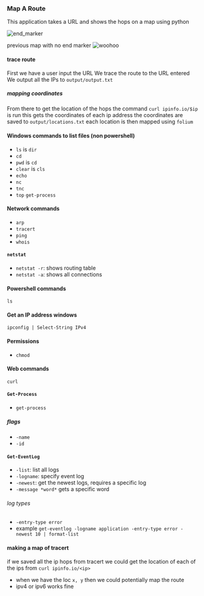 ### Map A Route

This application takes a URL and shows the hops on a map using python

![end_marker](https://github.com/sofjones/learning/assets/43796114/80436d07-12e6-452d-af9c-9656e0142ce3)

previous map with no end marker
![woohoo](https://github.com/sofjones/learning/assets/43796114/293b411b-a46f-4f2f-9207-3b2b56335b74)

#### trace route
First we have a user input the URL
We trace the route to the URL entered 
We output all the IPs to `output/output.txt`

##### mapping coordinates
From there to get the location of the hops the command `curl ipinfo.io/$ip` is run
this gets the coordinates of each ip address
the coordinates are saved to `output/locations.txt`
each location is then mapped using `folium`

#### Windows commands to list files (non powershell)

- `ls` is `dir`
- `cd`
- `pwd` is `cd`
- `clear` is `cls`
- `echo`
- `nc`
- `tnc`
- `top` `get-process`
#### Network commands

- `arp`
- `tracert`
- `ping`
- `whois`
#### `netstat`
 - `netstat -r`: shows routing table
 - `netstat -a`: shows all connections

#### Powershell commands

`ls`

#### Get an IP address windows

`ipconfig | Select-String IPv4 `

#### Permissions

- `chmod`

#### Web commands

`curl`

#### `Get-Process`
- `get-process`

##### flags
- `-name`
- `-id`


#### `Get-EventLog`

- `-list`: list all logs
- `-logname`: specify event log
- `-newest`: get the newest logs, requires a specific log
- `-message *word*` gets a specific word

###### log types
- `-entry-type error `
- example `get-eventlog -logname application -entry-type error -newest 10 | format-list`


#### making a map of tracert
if we saved all the ip hops from tracert
we could get the location of each of the ips from `curl ipinfo.io/<ip>`

* when we have the loc `x, y` then we could potentially map the route 
* ipv4 or ipv6 works fine
